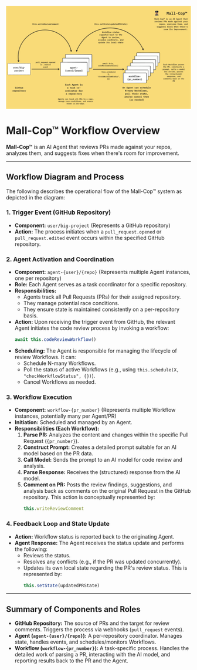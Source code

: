 ![Mall-Cop Workflow Overview](docs/cloudflare/mallcop.png)

# Mall-Cop™ Workflow Overview

**Mall-Cop™** is an AI Agent that reviews PRs made against your repos, analyzes them, and suggests fixes when there's room for improvement.

---

## Workflow Diagram and Process

The following describes the operational flow of the Mall-Cop™ system as depicted in the diagram:

### 1. Trigger Event (GitHub Repository)

*   **Component:** `user/big-project` (Represents a GitHub repository)
*   **Action:** The process initiates when a `pull_request.opened` or `pull_request.edited` event occurs within the specified GitHub repository.

### 2. Agent Activation and Coordination

*   **Component:** `agent-{user}/{repo}` (Represents multiple Agent instances, one per repository)
*   **Role:** Each Agent serves as a task coordinator for a specific repository.
*   **Responsibilities:**
    *   Agents track all Pull Requests (PRs) for their assigned repository.
    *   They manage potential race conditions.
    *   They ensure state is maintained consistently on a per-repository basis.
*   **Action:** Upon receiving the trigger event from GitHub, the relevant Agent initiates the code review process by invoking a workflow:
    ```javascript
    await this.codeReviewWorkflow()
    ```
*   **Scheduling:** The Agent is responsible for managing the lifecycle of review Workflows. It can:
    *   Schedule N-many Workflows.
    *   Poll the status of active Workflows (e.g., using `this.schedule(X, "checkWorkflowStatus", {})`).
    *   Cancel Workflows as needed.

### 3. Workflow Execution

*   **Component:** `workflow-{pr_number}` (Represents multiple Workflow instances, potentially many per Agent/PR)
*   **Initiation:** Scheduled and managed by an Agent.
*   **Responsibilities (Each Workflow):**
    1.  **Parse PR:** Analyzes the content and changes within the specific Pull Request (`{pr_number}`).
    2.  **Construct Prompt:** Creates a detailed prompt suitable for an AI model based on the PR data.
    3.  **Call Model:** Sends the prompt to an AI model for code review and analysis.
    4.  **Parse Response:** Receives the (structured) response from the AI model.
    5.  **Comment on PR:** Posts the review findings, suggestions, and analysis back as comments on the original Pull Request in the GitHub repository. This action is conceptually represented by:
        ```javascript
        this.writeReviewComment
        ```

### 4. Feedback Loop and State Update

*   **Action:** Workflow status is reported back to the originating Agent.
*   **Agent Response:** The Agent receives the status update and performs the following:
    *   Reviews the status.
    *   Resolves any conflicts (e.g., if the PR was updated concurrently).
    *   Updates its own local state regarding the PR's review status. This is represented by:
        ```javascript
        this.setState(updatedPRState)
        ```

---

## Summary of Components and Roles

*   **GitHub Repository:** The source of PRs and the target for review comments. Triggers the process via webhooks (`pull_request` events).
*   **Agent (`agent-{user}/{repo}`):** A per-repository coordinator. Manages state, handles events, and schedules/monitors Workflows.
*   **Workflow (`workflow-{pr_number}`):** A task-specific process. Handles the detailed work of parsing a PR, interacting with the AI model, and reporting results back to the PR and the Agent.
